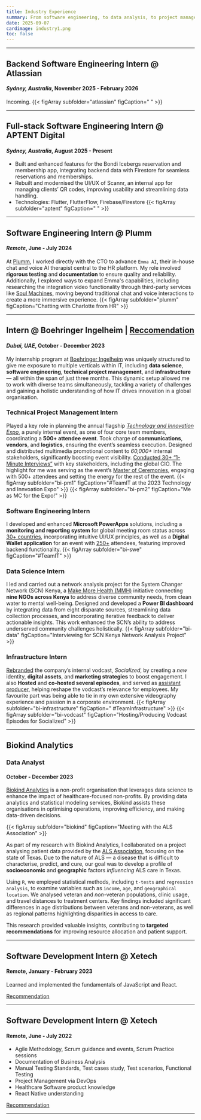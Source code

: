 ```yaml
---
title: Industry Experience
summary: From software engineering, to data analysis, to project management, I’ve tackled challenges across diverse roles, blending technical expertise with leadership and collaboration to make meaningful impact. Here are the highlights.
date: 2025-09-07
cardimage: industry1.png
toc: false
---
```


---------------------------------------------------------------------------------------------------------------------

## **Backend Software Engineering Intern @ Atlassian**
#### *Sydney, Australia*, November 2025 - February 2026
Incoming.
{{< figArray subfolder="atlassian" figCaption=" " >}}

---------------------------------------------------------------------------------------------------------------------

## **Full-stack Software Engineering Intern @ APTENT Digital**
#### *Sydney, Australia*, August 2025 - Present
- Built and enhanced features for the Bondi Icebergs reservation and membership app, integrating backend data with Firestore for seamless reservations and memberships.
- Rebuilt and modernised the UI/UX of Scannr, an internal app for managing clients’ QR codes, improving usability and streamlining data handling.
- Technologies: Flutter, FlutterFlow, Firebase/Firestore
{{< figArray subfolder="aptent" figCaption=" " >}}

---------------------------------------------------------------------------------------------------------------------

## **Software Engineering Intern @ Plumm**
#### *Remote*, June - July 2024
At [Plumm](https://www.heyplumm.com/), I worked directly with the CTO to advance `Emma AI`, their in-house chat and voice AI therapist central to the HR platform. My role involved **rigorous testing** and **documentation** to ensure quality and reliability. Additionally, I explored ways to expand Emma's capabilities, including researching the integration video functionality through third-party services like [Soul Machines](https://www.soulmachines.com/), moving beyond traditional chat and voice interactions to create a more immersive experience.
{{< figArray subfolder="plumm" figCaption="Chatting with Charlotte from HR" >}}

---------------------------------------------------------------------------------------------------------------------

## Intern @ Boehringer Ingelheim | [Reccomendation](https://drive.google.com/file/d/1tWiaOu22PpZb2OWk4lOO49HIjfIU2qDY/view?usp=sharing)
#### *Dubai, UAE*, October - December 2023
My internship program at [Boehringer Ingelheim](https://www.boehringer-ingelheim.com/) was uniquely structured to give me exposure to multiple verticals within IT, including **data science**, **software engineering**, **technical project management**, and **infrastructure** — all within the span of just three months. This dynamic setup allowed me to work with diverse teams simultaneously, tackling a variety of challenges and gaining a holistic understanding of how IT drives innovation in a global organisation.

### Technical Project Management Intern
Played a key role in planning the annual flagship [*Technology and Innovation Expo*](https://www.linkedin.com/posts/oliver-sluke_technology-innovation-expo-2023-in-dubai-activity-7123613190361407488-Yw8X?utm_source=share&utm_medium=member_desktop), a purely internal event, as one of four core team members, coordinating a **500+ attendee event**. Took charge of **communications**, **vendors**, and **logistics**, ensuring the event’s seamless execution. Designed and distributed multimedia promotional content to *60,000+* internal stakeholders, significantly boosting event visibility. <ins>Conducted 30+ “1-Minute Interviews”</ins> with key stakeholders, including the global CIO. The highlight for me was serving as the event’s <ins>Master of Ceremonies</ins>, engaging with 500+ attendees and setting the energy for the rest of the event.
{{< figArray subfolder="bi-pm1" figCaption="#TeamIT at the 2023 Technology and Innvoation Expo" >}}
{{< figArray subfolder="bi-pm2" figCaption="Me as MC for the Expo!" >}}

### Software Engineering Intern
I developed and enhanced **Microsoft PowerApps** solutions, including a **monitoring and reporting system** for global meeting room status across <ins>30+ countries</ins>, incorporating intuitive UI/UX principles, as well as a **Digital Wallet application** for an event with <ins>250+</ins> attendees, featuring improved backend functionality.
{{< figArray subfolder="bi-swe" figCaption="#TeamIT" >}}

### Data Science Intern
I led and carried out a network analysis project for the System Changer Network (SCN) Kenya, a [Make More Health (MMH)](https://www.boehringer-ingelheim.com/sites/default/files/mea/2023-04/V2%20Kopie%202.pdf) initiative connecting **nine NGOs across Kenya** to address diverse community needs, from clean water to mental well-being. Designed and developed a **Power BI dashboard** by integrating data from eight disparate sources, streamlining data collection processes, and incorporating iterative feedback to deliver actionable insights. This work enhanced the SCN’s ability to address underserved community challenges holistically.
{{< figArray subfolder="bi-data" figCaption="Interviewing for SCN Kenya Network Analysis Project" >}}

### Infrastructure Intern
<ins>Rebranded</ins> the company’s internal vodcast, *Socialized*, by creating a *new* identity, **digital assets**, and **marketing strategies** to boost engagement. I also **Hosted** and **co-hosted several episodes**, and served as <ins>assistant producer</ins>, helping reshape the vodcast’s relevance for employees. My favourite part was being able to tie in my own extensive videography experience and passion in a corporate environment.
{{< figArray subfolder="bi-infrastructure" figCaption=" #TeamInfrastructure" >}}
{{< figArray subfolder="bi-vodcast" figCaption="Hosting/Producing Vodcast Episodes for Socialized" >}}

---------------------------------------------------------------------------------------------------------------------

## Biokind Analytics
### Data Analyst
#### October - December 2023

[Biokind Analytics](https://www.biokind.org/) is a non-profit organisation that leverages data science to enhance the impact of healthcare-focused non-profits. By providing data analytics and statistical modeling services, Biokind assists these organisations in optimising operations, improving efficiency, and making data-driven decisions. 

{{< figArray subfolder="biokind" figCaption="Meeting with the ALS Association" >}}

As part of my research with Biokind Analytics, I collaborated on a project analysing patient data provided by the [ALS Association](https://www.als.org/support/states/texas), focusing on the state of Texas. Due to the nature of ALS — a disease that is difficult to characterise, predict, and cure, our goal was to develop a profile of **socioeconomic** and **geographic** factors *influencing* ALS care in Texas.

Using `R`, we employed statistical methods, including `t-tests` and `regression analysis`, to examine variables such as `income`, `age`, and `geographical location`. We analysed veteran and *non*-veteran populations, clinic usage, and travel distances to treatment centers. Key findings included significant differences in age distributions between veterans and non-veterans, as well as regional patterns highlighting disparities in access to care.

This research provided valuable insights, contributing to **targeted recommendations** for improving resource allocation and patient support.

---------------------------------------------------------------------------------------------------------------------

## Software Development Intern @ Xetech
#### Remote, January - February 2023
Learned and implemented the fundamentals of JavaScript and React. 

[Recommendation](https://drive.google.com/file/d/1cRw0dEGTyqlC1TNuwgZkZEgDjRJoAVeQ/view?usp=sharing)

---------------------------------------------------------------------------------------------------------------------

## Software Development Intern @ Xetech
#### Remote, June - July 2022
- Agile Methodology, Scrum guidance and events, Scrum Practice sessions
- Documentation of Business Analysis
- Manual Testing Standards, Test cases study, Test scenarios, Functional Testing
- Project Management via DevOps
- Healthcare Software product knowledge
- React Native understanding

[Recommendation](https://drive.google.com/file/d/12ixzkVHJCQ1OApAb_RPCrIk1NUqB2aVn/view?usp=sharing)

---------------------------------------------------------------------------------------------------------------------
